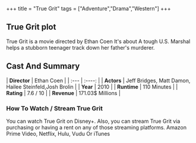 +++
title = "True Grit"
tags = ["Adventure","Drama","Western"]
+++
## True Grit plot
True Grit is a movie directed by Ethan Coen It's about A tough U.S. Marshal helps a stubborn teenager track down her father's murderer.
## Cast And Summary
| **Director**      | Ethan Coen |
    | :---        |    :----:   |
    |  **Actors** | Jeff Bridges, Matt Damon, Hailee Steinfeld,Josh Brolin |
    | **Year**   | 2010    |
    |  **Runtime** | 110 Minutes |
    |  **Rating** | 7.6 / 10 | 
    |  **Revenue** | 171.03$ Millions |
### How To Watch / Stream True Grit
You can watch True Grit on Disney+.
Also, you can stream True Grit via purchasing or having a rent on any of those streaming platforms.
Amazon Prime Video, Netflix, Hulu, Vudu Or iTunes